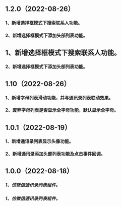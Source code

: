 ## 1.2.0（2022-08-26）
#### 1、新增选择框模式下搜索联系人功能。
#### 2、新增选择框模式下添加头部列表功能。
## 1、新增选择框模式下搜索联系人功能。
#### 2、新增选择框模式下添加头部列表功能。
## 1.10（2022-08-26）
#### 1、新增字母列表滑动功能，并与通讯录列表联动效果。
#### 2、废弃字母列表是否显示全字母功能，默认显示全字母。
## 1.0.1（2022-08-19）
#### 1、新增通讯录列表显示头像功能。
#### 2、新增通讯录添加头部列表功能及点击事件回调。
## 1.0.0（2022-08-18）
##### 1、仿微信通讯录列表组件。
##### 1、仿微信通讯录列表组件。